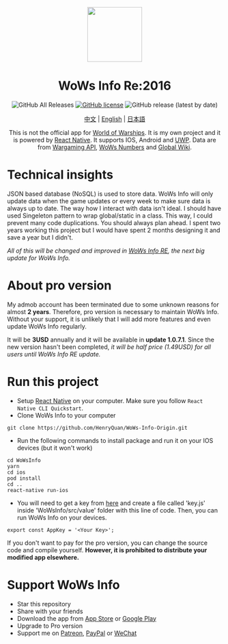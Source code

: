 <div align="center">
<img src="https://raw.githubusercontent.com/HenryQuan/WoWs-Info-Origin/master/WoWsInfo/ios/WoWsInfo/Images.xcassets/AppIcon.appiconset/_AppIcon_1024x1024.png" width="128px" height="128px" />
<h1>WoWs Info Re:2016</h1>
<img alt="GitHub All Releases" src="https://img.shields.io/github/downloads/henryquan/WoWs-Info-Future/total?style=plastic">
<a href="https://github.com/HenryQuan/WoWs-Info-Future/blob/master/LICENSE"><img alt="GitHub license" src="https://img.shields.io/github/license/henryquan/wows-info-future"></a>
<img alt="GitHub release (latest by date)" src="https://img.shields.io/github/v/release/henryquan/wows-info-future">

[中文](https://github.com/HenryQuan/WoWs-Info-Re/blob/master/README_zh.md) | [English](https://github.com/HenryQuan/WoWs-Info-Re/blob/master/README.md) | [日本語](https://github.com/HenryQuan/WoWs-Info-Re/blob/master/README_ja.md)

This is not the official app for [World of Warships](https://worldofwarships.com/). It is my own project and it is powered by [React Native](https://facebook.github.io/react-native/). It supports IOS, Android and [UWP](https://github.com/HenryQuan/WoWs-Info-Origin/tree/win10). Data are from [Wargaming API](https://developers.wargaming.net), [WoWs Numbers](http://wows-numbers.com) and [Global Wiki](https://wiki.wargaming.net/en/World_of_Warships).
</div>

# Technical insights
JSON based database (NoSQL) is used to store data. WoWs Info will only update data when the game updates or every week to make sure data is always up to date. The way how I interact with data isn't ideal. I should have used Singeleton pattern to wrap global/static in a class. This way, I could prevent many code duplications. You should always plan ahead. I spent two years working this project but I would have spent 2 months designing it and save a year but I didn't.

*All of this will be changed and improved in [WoWs Info RE](https://github.com/HenryQuan/WoWs-Info-Re/tree/WoWs-Info-Re), the next big update for WoWs Info.*

# About pro version
My admob account has been terminated due to some unknown reasons for almost **2 years**. Therefore, pro version is necessary to maintain WoWs Info. Without your support, it is unlikely that I will add more features and even update WoWs Info regularly.

It will be **3USD** annually and it will be available in **update 1.0.7.1**. Since the new version hasn't been completed, *it will be half price (1.49USD) for all users until WoWs Info RE update.*

# Run this project
- Setup [React Native](https://facebook.github.io/react-native/docs/getting-started) on your computer. Make sure you follow `React Native CLI Quickstart`.
- Clone WoWs Info to your computer
~~~~
git clone https://github.com/HenryQuan/WoWs-Info-Origin.git
~~~~
- Run the following commands to install package and run it on your IOS devices (but it won't work)
~~~~
cd WoWsInfo 
yarn
cd ios
pod install
cd ..
react-native run-ios
~~~~
- You will need to get a key from [here](https://developers.wargaming.net) and create a file called 'key.js' inside 'WoWsInfo/src/value' folder with this line of code. Then, you can run WoWs Info on your devices.
~~~~
export const AppKey = '<Your Key>';
~~~~

If you don't want to pay for the pro version, you can change the source code and compile yourself. **However, it is prohibited to distribute your modified app elsewhere.**

# Support WoWs Info
- Star this repository
- Share with your friends
- Download the app from [App Store](https://itunes.apple.com/app/id1202750166) or [Google Play](https://play.google.com/store/apps/details?id=com.yihengquan.wowsinfo)
- Upgrade to Pro version
- Support me on [Patreon](https://www.patreon.com/henryquan), [PayPal](https://www.paypal.me/YihengQuan) or [WeChat](https://github.com/HenryQuan/WoWs-Info-Origin/blob/master/Support/WeChat.png) 

